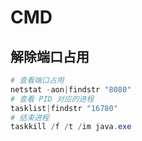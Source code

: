 # CMD

## 解除端口占用

```powershell
# 查看端口占用
netstat -aon|findstr "8080"
# 查看 PID 对应的进程
tasklist|findstr "16780"
# 结束进程
taskkill /f /t /im java.exe
```

